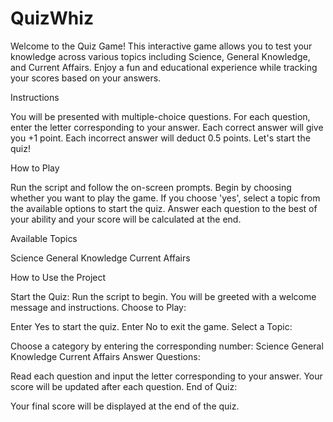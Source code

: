 # QuizWhiz
Welcome to the Quiz Game! This interactive game allows you to test your knowledge across various topics including Science, General Knowledge, and Current Affairs. Enjoy a fun and educational experience while tracking your scores based on your answers.

Instructions

You will be presented with multiple-choice questions.
For each question, enter the letter corresponding to your answer.
Each correct answer will give you +1 point.
Each incorrect answer will deduct 0.5 points.
Let's start the quiz!

How to Play

Run the script and follow the on-screen prompts. Begin by choosing whether you want to play the game. If you choose 'yes', select a topic from the available options to start the quiz. Answer each question to the best of your ability and your score will be calculated at the end.

Available Topics

Science
General Knowledge
Current Affairs

How to Use the Project

Start the Quiz:
Run the script to begin.
You will be greeted with a welcome message and instructions.
Choose to Play:

Enter Yes to start the quiz.
Enter No to exit the game.
Select a Topic:

Choose a category by entering the corresponding number:
Science
General Knowledge
Current Affairs
Answer Questions:

Read each question and input the letter corresponding to your answer.
Your score will be updated after each question.
End of Quiz:

Your final score will be displayed at the end of the quiz.

